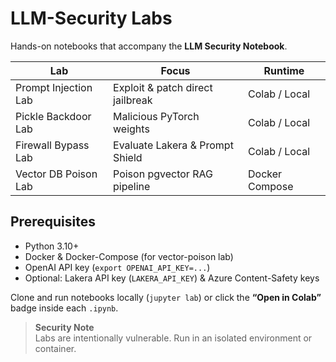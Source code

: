 # LLM-Security Labs

Hands-on notebooks that accompany the **LLM Security Notebook**.

| Lab | Focus | Runtime |
|-----|-------|---------|
| Prompt Injection Lab | Exploit & patch direct jailbreak | Colab / Local |
| Pickle Backdoor Lab | Malicious PyTorch weights | Colab / Local |
| Firewall Bypass Lab | Evaluate Lakera & Prompt Shield | Colab / Local |
| Vector DB Poison Lab | Poison pgvector RAG pipeline | Docker Compose |

## Prerequisites

- Python 3.10+  
- Docker & Docker-Compose (for vector-poison lab)  
- OpenAI API key (`export OPENAI_API_KEY=...`)  
- Optional: Lakera API key (`LAKERA_API_KEY`) & Azure Content-Safety keys

Clone and run notebooks locally (`jupyter lab`) or click the **“Open in Colab”** badge inside each `.ipynb`.

> **Security Note**  
> Labs are intentionally vulnerable. Run in an isolated environment or container.
